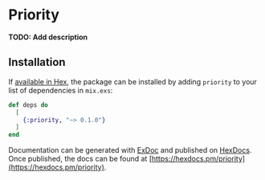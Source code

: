 # Priority

**TODO: Add description**

## Installation

If [available in Hex](https://hex.pm/docs/publish), the package can be installed
by adding `priority` to your list of dependencies in `mix.exs`:

```elixir
def deps do
  [
    {:priority, "~> 0.1.0"}
  ]
end
```

Documentation can be generated with [ExDoc](https://github.com/elixir-lang/ex_doc)
and published on [HexDocs](https://hexdocs.pm). Once published, the docs can
be found at [https://hexdocs.pm/priority](https://hexdocs.pm/priority).

